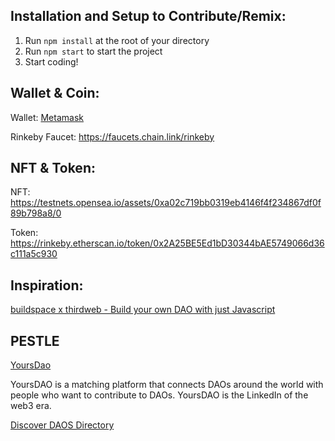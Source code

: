 ## Installation and Setup to Contribute/Remix:
1. Run `npm install` at the root of your directory
2. Run `npm start` to start the project
3. Start coding!

## Wallet & Coin:
Wallet: [Metamask](https://metamask.io/)

Rinkeby Faucet:
https://faucets.chain.link/rinkeby

## NFT & Token:
NFT: https://testnets.opensea.io/assets/0xa02c719bb0319eb4146f4f234867df0f89b798a8/0

Token: https://rinkeby.etherscan.io/token/0x2A25BE5Ed1bD30344bAE5749066d36c111a5c930

## Inspiration:
[buildspace x thirdweb - Build your own DAO with just Javascript](https://github.com/buildspace/buildspace-projects/tree/main/JS_DAO)


## PESTLE
[YoursDao](https://www.yoursdao.xyz/about-us)

YoursDAO is a matching platform that connects DAOs around the world with people who want to contribute to DAOs. YoursDAO is the LinkedIn of the web3 era.

[Discover DAOS Directory](https://discoverdaos.com/dao-directory)
